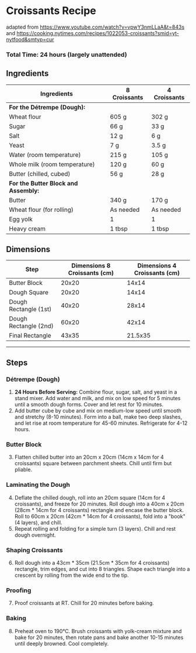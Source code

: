 # Croissants Recipe 
adapted from https://www.youtube.com/watch?v=vpwY3nmLLaA&t=843s and https://cooking.nytimes.com/recipes/1022053-croissants?smid=yt-nytfood&smtyp=cur

### Total Time: 24 hours (largely unattended)  
## Ingredients

| **Ingredients**                     | **8 Croissants**         | **4 Croissants**           |
|-------------------------------------|-----------------------------|-----------------------------|
| **For the Détrempe (Dough):**       |                             |                             |
|Wheat flour          |605 g             | 302 g          |
|Sugar                    | 66 g                | 33 g       |
|Salt                         | 12 g       | 6 g               |
|Yeast                   | 7 g                | 3.5 g             |
|Water (room temperature)            | 215 g      | 105 g     |
|Whole milk (room temperature)| 120 g               | 60 g               |
|Butter (chilled, cubed)| 56 g                | 28 g            |
|**For the Butter Block and Assembly:**|                             |                             |
|Butter| 340 g| 170 g |
|Wheat flour (for rolling)| As needed                   | As needed                  |
|Egg yolk| 1 | 1 |
|Heavy cream| 1 tbsp                      | 1 tbsp                     |

## Dimensions

|**Step**| **Dimensions 8 Croissants (cm)**|	**Dimensions 4 Croissants (cm)**|
|-|-|-|
|Butter Block|	20x20	|14x14|
|Dough Square|	20x20|	14x14
Dough Rectangle (1st)|	40x20|	28x14
Dough Rectangle (2nd)|	60x20|	42x14
Final Rectangle|	43x35|	21.5x35

---
## Steps

### Détrempe (Dough)
1. **24 Hours Before Serving:** Combine flour, sugar, salt, and yeast in a stand mixer. Add water and milk, and mix on low speed for 5 minutes until a smooth dough forms. Cover and let rest for 10 minutes.
2. Add butter cube by cube and mix on medium-low speed until smooth and stretchy (8-10 minutes). Form into a ball, make two deep slashes, and let rise at room temperature for 45-60 minutes. Refrigerate for 4-12 hours.

### Butter Block
3. Flatten chilled butter into an 20cm x 20cm (14cm x 14cm for 4 croissants) square between parchment sheets. Chill until firm but pliable.

### Laminating the Dough
4. Deflate the chilled dough, roll into an 20cm square (14cm for 4 croissants), and freeze for 20 minutes. Roll dough into a 40cm x 20cm (28cm * 14cm for 4 croissants) rectangle and encase the butter block. Roll to 60cm x 20cm (42cm * 14cm for 4 croissants), fold into a "book" (4 layers), and chill.
5. Repeat rolling and folding for a simple turn (3 layers). Chill and rest dough overnight.

### Shaping Croissants
6. Roll dough into a 43cm * 35cm (21.5cm * 35cm for 4 croissants) rectangle, trim edges, and cut into 8 triangles. Shape each triangle into a crescent by rolling from the wide end to the tip.

### Proofing
7. Proof croissants at RT. Chill for 20 minutes before baking.

### Baking
8. Preheat oven to 190°C. Brush croissants with yolk-cream mixture and bake for 20 minutes, then rotate pans and bake another 10-15 minutes until deeply browned. Cool completely.

